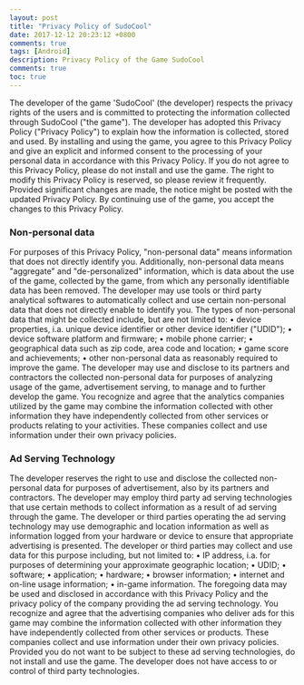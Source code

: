 ```yaml
---
layout: post
title: "Privacy Policy of SudoCool"
date: 2017-12-12 20:23:12 +0800
comments: true
tags: [Android]
description: Privacy Policy of the Game SudoCool
comments: true
toc: true
---
```


The developer of the game 'SudoCool' (the developer) respects the privacy rights of the users and is committed to protecting the information collected through SudoCool ("the game"). The developer has adopted this Privacy Policy ("Privacy Policy") to explain how the information is collected, stored and used. By installing and using the game, you agree to this Privacy Policy and give an explicit and informed consent to the processing of your personal data in accordance with this Privacy Policy. If you do not agree to this Privacy Policy, please do not install and use the game. The right to modify this Privacy Policy is reserved, so please review it frequently. Provided significant changes are made, the notice might be posted with the updated Privacy Policy. By continuing use of the game, you accept the changes to this Privacy Policy.


### Non-personal data
For purposes of this Privacy Policy, "non-personal data" means information that does not directly identify you. Additionally, non-personal data means "aggregate" and "de-personalized" information, which is data about the use of the game, collected by the game, from which any personally identifiable data has been removed. The developer may use tools or third party analytical softwares to automatically collect and use certain non-personal data that does not directly enable to identify you. The types of non-personal data that might be collected include, but are not limited to:
	•	device properties, i.a. unique device identifier or other device identifier ("UDID");
	•	device software platform and firmware;
	•	mobile phone carrier;
	•	geographical data such as zip code, area code and location;
	•	game score and achievements;
	•	other non-personal data as reasonably required to improve the game.
The developer may use and disclose to its partners and contractors the collected non-personal data for purposes of analyzing usage of the game, advertisement serving, to manage and to further develop the game. You recognize and agree that the analytics companies utilized by the game may combine the information collected with other information they have independently collected from other services or products relating to your activities. These companies collect and use information under their own privacy policies.


### Ad Serving Technology
The developer reserves the right to use and disclose the collected non-personal data for purposes of advertisement, also by its partners and contractors. The developer may employ third party ad serving technologies that use certain methods to collect information as a result of ad serving through the game. The developer or third parties operating the ad serving technology may use demographic and location information as well as information logged from your hardware or device to ensure that appropriate advertising is presented. The developer or third parties may collect and use data for this purpose including, but not limited to:
	•	IP address, i.a. for purposes of determining your approximate geographic location;
	•	UDID;
	•	software;
	•	application;
	•	hardware;
	•	browser information;
	•	internet and on-line usage information;
	•	in-game information.
The foregoing data may be used and disclosed in accordance with this Privacy Policy and the privacy policy of the company providing the ad serving technology. You recognize and agree that the advertising companies who deliver ads for this game may combine the information collected with other information they have independently collected from other services or products. These companies collect and use information under their own privacy policies. Provided you do not want to be subject to these ad serving technologies, do not install and use the game. The developer does not have access to or control of third party technologies.

